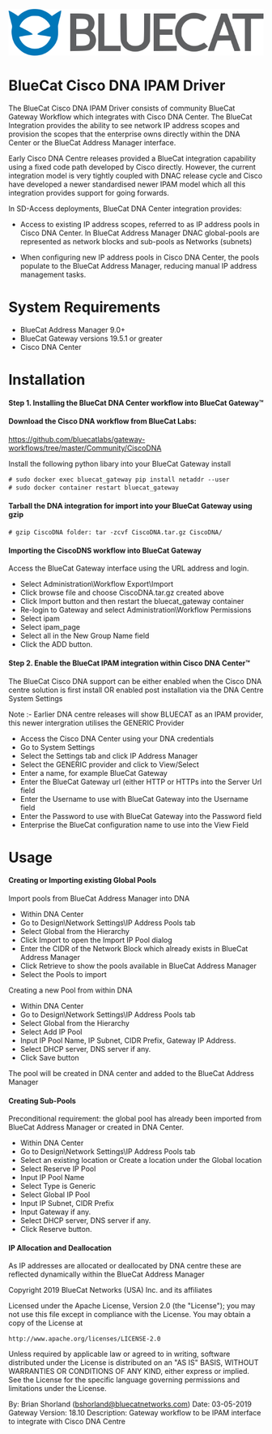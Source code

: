 ![alt text](logo.png "logo")

# BlueCat Cisco DNA IPAM Driver
The BlueCat Cisco DNA IPAM Driver consists of community BlueCat Gateway Workflow which integrates with Cisco DNA Center.
The BlueCat Integration provides the ability to see network IP address scopes and provision the scopes that the enterprise owns directly within the DNA Center or the BlueCat Address Manager interface.

Early Cisco DNA Centre releases provided a BlueCat integration capability using a fixed code path developed by Cisco directly. However, the current integration model is very tightly coupled with DNAC release cycle and Cisco have developed a newer standardised newer IPAM model which all this integration provides support for going forwards.

In SD-Access deployments, BlueCat DNA Center integration provides:

- Access to existing IP address scopes, referred to as IP address pools in Cisco DNA Center. In BlueCat Address Manager DNAC global-pools are represented as network blocks and sub-pools as Networks (subnets)

- When configuring new IP address pools in Cisco DNA Center, the pools populate to the BlueCat Address Manager, reducing manual IP address management tasks.

# System Requirements

- BlueCat Address Manager 9.0+
- BlueCat Gateway versions 19.5.1 or greater
- Cisco DNA Center

# Installation

#### Step 1. Installing the BlueCat DNA Center workflow into BlueCat Gateway™

#### Download the Cisco DNA workflow from BlueCat Labs:

https://github.com/bluecatlabs/gateway-workflows/tree/master/Community/CiscoDNA

Install the following python libary into your BlueCat Gateway install

    # sudo docker exec bluecat_gateway pip install netaddr --user 
    # sudo docker container restart bluecat_gateway

#### Tarball the DNA integration for import into your BlueCat Gateway using gzip

    # gzip CiscoDNA folder: tar -zcvf CiscoDNA.tar.gz CiscoDNA/

#### Importing the CiscoDNS workflow into BlueCat Gateway

Access the BlueCat Gateway interface using the URL address and login.
- Select Administration\Workflow Export\Import
- Click browse file and choose CiscoDNA.tar.gz created above
- Click Import button and then restart the bluecat_gateway container
- Re-login to Gateway and select Administration\Workflow Permissions
- Select ipam
- Select ipam_page
- Select all in the New Group Name field
- Click the ADD button.

#### Step 2. Enable the BlueCat IPAM integration within Cisco DNA Center™ 

The BlueCat Cisco DNA support can be either enabled when the Cisco DNA centre solution is first install OR enabled post installation via the DNA Centre System Settings

Note :- Earlier DNA centre releases will show BLUECAT as an IPAM provider, this newer intergration utilises the GENERIC Provider

- Access the Cisco DNA Center using your DNA credentials
- Go to System Settings
- Select the Settings tab and click IP Address Manager
- Select the GENERIC provider and click to View/Select
- Enter a name, for example BlueCat Gateway
- Enter the BlueCat Gateway url (either HTTP or HTTPs into the Server Url field
- Enter the Username to use with BlueCat Gateway into the Username field
- Enter the Password to use with BlueCat Gateway into the Password field
- Enterprise the BlueCat configuration name to use into the View Field

# Usage

#### Creating or Importing existing Global Pools
Import pools from BlueCat Address Manager into DNA
- Within DNA Center
- Go to Design\Network Settings\IP Address Pools tab
- Select Global from the Hierarchy
- Click Import to open the Import IP Pool dialog
- Enter the CIDR of the Network Block which already exists in BlueCat Address Manager 
- Click Retrieve to show the pools available in BlueCat Address Manager
- Select the Pools to import

Creating a new Pool from within DNA
- Within DNA Center
- Go to Design\Network Settings\IP Address Pools tab
- Select Global from the Hierarchy
- Select Add IP Pool
- Input IP Pool Name, IP Subnet, CIDR Prefix, Gateway IP Address.
- Select DHCP server, DNS server if any.
- Click Save button

The pool will be created in DNA center and added to the BlueCat Address Manager

#### Creating Sub-Pools
Preconditional requirement: the global pool has already been imported from BlueCat Address Manager or created in DNA Center.
- Within DNA Center
- Go to Design\Network Settings\IP Address Pools tab
- Select an existing location or Create a location under the Global location
- Select Reserve IP Pool
- Input IP Pool Name
- Select Type is Generic
- Select Global IP Pool
- Input IP Subnet, CIDR Prefix
- Input Gateway if any.
- Select DHCP server, DNS server if any.
- Click Reserve button.

#### IP Allocation and Deallocation 
As IP addresses are allocated or deallocated by DNA centre these are reflected dynamically within the BlueCat Address Manager


Copyright 2019 BlueCat Networks (USA) Inc. and its affiliates

Licensed under the Apache License, Version 2.0 (the "License");
you may not use this file except in compliance with the License.
You may obtain a copy of the License at

    http://www.apache.org/licenses/LICENSE-2.0

Unless required by applicable law or agreed to in writing, software
distributed under the License is distributed on an "AS IS" BASIS,
WITHOUT WARRANTIES OR CONDITIONS OF ANY KIND, either express or implied.
See the License for the specific language governing permissions and
limitations under the License.

By: Brian Shorland (bshorland@bluecatnetworks.com)
Date: 03-05-2019
Gateway Version: 18.10
Description: Gateway workflow to be IPAM interface to integrate with Cisco DNA Centre


